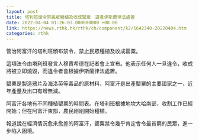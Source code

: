 ```yaml
---
layout: post
title: 塔利班頒令禁民眾種植及收成罌粟　違者伊斯蘭律法處置
date: 2022-04-04 01:26:03.000000000 +08:00
link: https://news.rthk.hk/rthk/ch/component/k2/1642340-20220404.htm
categories: rthk
---
```


管治阿富汗的塔利班頒布禁令，禁止民眾種植及收成罌粟。

這項法令由塔利班發言人穆賈希德在記者會上宣布。他表示任何人一旦違令，收成將被立即燒毀，而違令者會根據伊斯蘭律法處置。

罌粟是製造鴉片及海洛英等毒品的原材料，阿富汗是出產罌粟的主要國家之一，近年產量及出口有增無減。

阿富汗各地有不同種植罌粟的時間表。在塔利班根據地坎大哈南部，收割工作已經開始；但在阿富汗東部，農民剛剛開始種植。

報道說在經濟情況愈來愈差的阿富汗，罌粟禁令幾乎肯定會令最貧窮的民眾，進一步陷入困境。
